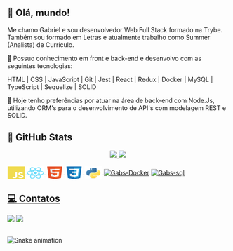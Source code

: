 ## 👋 Olá, mundo! 


Me chamo Gabriel e sou desenvolvedor Web Full Stack formado na Trybe. Também sou formado em Letras e atualmente trabalho como Summer (Analista) de Currículo.

🔭 Possuo conhecimento em front e back-end e desenvolvo com as seguintes tecnologias:

 HTML | CSS | JavaScript | Git | Jest | React | Redux | Docker | MySQL | TypeScript | Sequelize | SOLID

 🌱 Hoje tenho preferências por atuar na área de back-end com Node.Js, utilizando ORM's para o desenvolvimento de API's com modelagem REST e SOLID.
 
 ## 🧮 GitHub Stats


<div align="center">
  <a href="https://github.com/gabsufrrj">
  <img height="180em" src="https://github-readme-stats.vercel.app/api?username=gabsufrrj&show_icons=true&theme=prussian&include_all_commits=true&count_private=true"/>
  <img height="180em" src="https://github-readme-stats.vercel.app/api/top-langs/?username=gabsufrrj&layout=compact&langs_count=7&theme=prussian"/>
</div>
  
  
  
<div style="display: inline_block"><br>
  <img align="center" alt="Gabs-Js" height="30" width="40" src="https://raw.githubusercontent.com/devicons/devicon/master/icons/javascript/javascript-plain.svg"> 
  <img align="center" alt="Gabs-React" height="30" width="40" src="https://raw.githubusercontent.com/devicons/devicon/master/icons/react/react-original.svg">
  <img align="center" alt="Gabs-HTML" height="30" width="40" src="https://raw.githubusercontent.com/devicons/devicon/master/icons/html5/html5-original.svg">
  <img align="center" alt="Gabs-CSS" height="30" width="40" src="https://raw.githubusercontent.com/devicons/devicon/master/icons/css3/css3-original.svg">
  <img align="center" alt="Gabs-Python" height="30" width="40" src="https://raw.githubusercontent.com/devicons/devicon/master/icons/python/python-original.svg">
  <img align="center" alt="Gabs-Docker" height="30" width="40" src="https://cdn.jsdelivr.net/gh/devicons/devicon/icons/docker/docker-original.svg">
  <img align="center" alt="Gabs-sql" height="30" width="40" src="https://cdn.jsdelivr.net/gh/devicons/devicon/icons/mysql/mysql-original.svg">

  ## 💻 Contatos
  
<a href = "mailto:gabsufrrj@gmail.com"><img src="https://img.shields.io/badge/-Gmail-%23333?style=for-the-badge&logo=gmail&logoColor=white" target="_blank"></a>
  <a href="https://www.linkedin.com/in/gabsgregorio/" target="_blank"><img src="https://img.shields.io/badge/-LinkedIn-%230077B5?style=for-the-badge&logo=linkedin&logoColor=white" target="_blank"></a> 
  
  ## 
  
  ![Snake animation](https://github.com/gabsufrrj/gabsufrrj/blob/output/github-contribution-grid-snake.svg)
